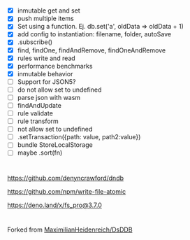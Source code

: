 #

- [x] inmutable get and set
- [x] push multiple items
- [x] Set using a function. Ej. db.set('a', oldData => oldData + 1)
- [x] add config to instantiation: filename, folder, autoSave
- [x] .subscribe()
- [x] find, findOne, findAndRemove, findOneAndRemove
- [x] rules write and read
- [x] performance benchmarks
- [x] inmutable behavior
- [ ] Support for JSON5?
- [ ] do not allow set to undefined
- [ ] parse json with wasm
- [ ] findAndUpdate
- [ ] rule validate
- [ ] rule transform
- [ ] not allow set to undefined
- [ ] .setTransaction({path: value, path2:value})
- [ ] bundle StoreLocalStorage
- [ ] maybe .sort(fn)

#

https://github.com/denyncrawford/dndb

https://github.com/npm/write-file-atomic

https://deno.land/x/fs_pro@3.7.0

#

Forked from
[MaximilianHeidenreich/DsDDB](https://github.com/MaximilianHeidenreich/DsDDB)
